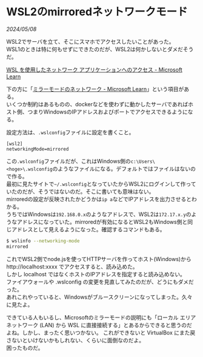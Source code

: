 # WSL2のmirroredネットワークモード

<i>2024/05/08</i>

WSL2でサーバを立て、そこにスマホでアクセスしたいことがあった。  
WSL1のときは特に何もせずにできたのだが、WSL2は何かしないとダメだそうだ。

[WSL を使用したネットワーク アプリケーションへのアクセス - Microsoft Learn](https://learn.microsoft.com/ja-jp/windows/wsl/networking)

下の方に「[ミラーモードのネットワーク - Microsoft Learn](https://learn.microsoft.com/ja-jp/windows/wsl/networking#mirrored-mode-networking)」という項目がある。  
いくつか制約はあるものの、dockerなどを使わずに動かしたサーバであればホスト側、つまりWindowsのIPアドレスおよびポートでアクセスできるようになる。

設定方法は、`.wslconfig`ファイルに設定を書くこと。

```text
[wsl2]
networkingMode=mirrored
```

この`.wslconfig`ファイルだが、これはWindows側の`c:\Users\<hoge>\.wslconfig`のようなファイルになる。デフォルトではファイルはないので作る。  
最初に見たサイトで`~/.wslconfig`となっていたからWSL2にログインして作っていたのだが、そうではないのだ。そこに書いても意味はない。  
mirroredの設定が反映されたかどうかは`ip a`などでIPアドレスを出力させるとわかる。  
うちではWindowsは`192.168.0.x`のようなアドレスで、WSL2は`172.17.x.y`のようなアドレスになっていた。mirroredが有効になるとWSL2もWindows側と同じアドレスとして見えるようになった。確認するコマンドもある。

```bash
$ wslinfo --networking-mode
mirrored
```

これでWSL2側でnode.jsを使ってHTTPサーバを作ってホスト(Windows)から http://localhost:xxxx でアクセスすると、読み込めた。  
しかし localhost ではなくホストのIPアドレスを指定すると読み込めない。  
ファイアウォールや .wslconfig の変更を見直してみたのだが、どうにもダメだった。  
あれこれやっていると、Windowsがブルースクリーンになってしまった。久々に見たよ。

できている人もいるし、Microsoftのミラーモードの説明にも「ローカル エリア ネットワーク (LAN) から WSL に直接接続する」とあるからできると思うのだよね。しかし、まったく思いつかない。
これができないと VirtualBox にまた戻さないといけないかもしれない、くらいに面倒なのだよ。  
困ったものだ。
